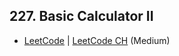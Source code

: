## 227. Basic Calculator II

-  [LeetCode](https://leetcode.com/problems/basic-calculator-ii/) | [LeetCode CH](https://leetcode.cn/problems/basic-calculator-ii/) (Medium)
